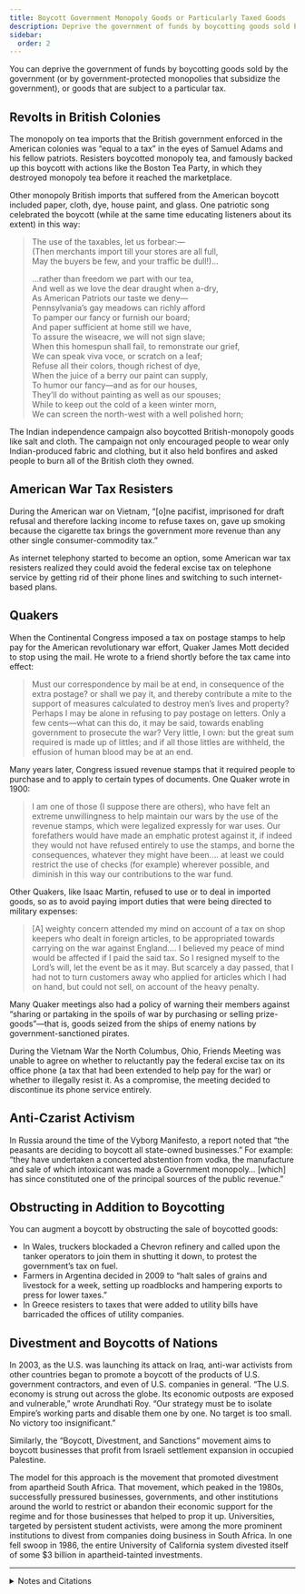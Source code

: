 ```yaml
---
title: Boycott Government Monopoly Goods or Particularly Taxed Goods
description: Deprive the government of funds by boycotting goods sold by the government or goods that are subject to a particular tax.
sidebar:
  order: 2
---
```

You can deprive the government of funds by boycotting goods sold by the government (or by government-protected monopolies that subsidize the government), or goods that are subject to a particular tax.

## Revolts in British Colonies

The monopoly on tea imports that the British government enforced in the American colonies was “equal to a tax” in the eyes of Samuel Adams and his fellow patriots.
Resisters boycotted monopoly tea, and famously backed up this boycott with actions like the Boston Tea Party, in which they destroyed monopoly tea before it reached the marketplace.

Other monopoly British imports that suffered from the American boycott included paper, cloth, dye, house paint, and glass.
One patriotic song celebrated the boycott (while at the same time educating listeners about its extent) in this way:

> The use of the taxables, let us forbear:—<br />
> (Then merchants import till your stores are all full,<br />
> May the buyers be few, and your traffic be dull!)…
>
> …rather than freedom we part with our tea,<br />
> And well as we love the dear draught when a-dry,<br />
> As American Patriots our taste we deny—<br />
> Pennsylvania’s gay meadows can richly afford<br />
> To pamper our fancy or furnish our board;<br />
> And paper sufficient at home still we have,<br />
> To assure the wiseacre, we will not sign slave;<br />
> When this homespun shall fail, to remonstrate our grief,<br />
> We can speak viva voce, or scratch on a leaf;<br />
> Refuse all their colors, though richest of dye,<br />
> When the juice of a berry our paint can supply,<br />
> To humor our fancy—and as for our houses,<br />
> They’ll do without painting as well as our spouses;<br />
> While to keep out the cold of a keen winter morn,<br />
> We can screen the north-west with a well polished horn;

The Indian independence campaign also boycotted British-monopoly goods like salt and cloth.
The campaign not only encouraged people to wear only Indian-produced fabric and clothing, but it also held bonfires and asked people to burn all of the British cloth they owned.

## American War Tax Resisters

During the American war on Vietnam, “[o]ne pacifist, imprisoned for draft refusal and therefore lacking income to refuse taxes on, gave up smoking because the cigarette tax brings the government more revenue than any other single consumer-commodity tax.”

As internet telephony started to become an option, some American war tax resisters realized they could avoid the federal excise tax on telephone service by getting rid of their phone lines and switching to such internet-based plans.

## Quakers

When the Continental Congress imposed a tax on postage stamps to help pay for the American revolutionary war effort, Quaker James Mott decided to stop using the mail. He wrote to a friend shortly before the tax came into effect:

> Must our correspondence by mail be at end, in consequence of the extra postage? or shall we pay it, and thereby contribute a mite to the support of measures calculated to destroy men’s lives and property? Perhaps I may be alone in refusing to pay postage on letters. Only a few cents—what can this do, it may be said, towards enabling government to prosecute the war? Very little, I own: but the great sum required is made up of littles; and if all those littles are withheld, the effusion of human blood may be at an end.

Many years later, Congress issued revenue stamps that it required people to purchase and to apply to certain types of documents. One Quaker wrote in 1900:

> I am one of those (I suppose there are others), who have felt an extreme unwillingness to help maintain our wars by the use of the revenue stamps, which were legalized expressly for war uses. Our forefathers would have made an emphatic protest against it, if indeed they would not have refused entirely to use the stamps, and borne the consequences, whatever they might have been.… at least we could restrict the use of checks (for example) wherever possible, and diminish in this way our contributions to the war fund.

Other Quakers, like Isaac Martin, refused to use or to deal in imported goods, so as to avoid paying import duties that were being directed to military expenses:

> [A] weighty concern attended my mind on account of a tax on shop keepers who dealt in foreign articles, to be appropriated towards carrying on the war against England.… I believed my peace of mind would be affected if I paid the said tax. So I resigned myself to the Lord’s will, let the event be as it may. But scarcely a day passed, that I had not to turn customers away who applied for articles which I had on hand, but could not sell, on account of the heavy penalty.

Many Quaker meetings also had a policy of warning their members against “sharing or partaking in the spoils of war by purchasing or selling prize-goods”—that is, goods seized from the ships of enemy nations by government-sanctioned pirates.

During the Vietnam War the North Columbus, Ohio, Friends Meeting was unable to agree on whether to reluctantly pay the federal excise tax on its office phone (a tax that had been extended to help pay for the war) or whether to illegally resist it.
As a compromise, the meeting decided to discontinue its phone service entirely.

## Anti-Czarist Activism

In Russia around the time of the Vyborg Manifesto, a report noted that “the peasants are deciding to boycott all state-owned businesses.”
For example: “they have undertaken a concerted abstention from vodka, the manufacture and sale of which intoxicant was made a Government monopoly… [which] has since constituted one of the principal sources of the public revenue.”

## Obstructing in Addition to Boycotting

You can augment a boycott by obstructing the sale of boycotted goods:

* In Wales, truckers blockaded a Chevron refinery and called upon the tanker operators to join them in shutting it down, to protest the government’s tax on fuel.
* Farmers in Argentina decided in 2009 to “halt sales of grains and livestock for a week, setting up roadblocks and hampering exports to press for lower taxes.”
* In Greece resisters to taxes that were added to utility bills have barricaded the offices of utility companies.

## Divestment and Boycotts of Nations

In 2003, as the U.S. was launching its attack on Iraq, anti-war activists from other countries began to promote a boycott of the products of U.S. government contractors, and even of U.S. companies in general.
“The U.S. economy is strung out across the globe. Its economic outposts are exposed and vulnerable,” wrote Arundhati Roy.
“Our strategy must be to isolate Empire’s working parts and disable them one by one.
No target is too small.
No victory too insignificant.”

Similarly, the “Boycott, Divestment, and Sanctions” movement aims to boycott businesses that profit from Israeli settlement expansion in occupied Palestine.

The model for this approach is the movement that promoted divestment from apartheid South Africa.
That movement, which peaked in the 1980s, successfully pressured businesses, governments, and other institutions around the world to restrict or abandon their economic support for the regime and for those businesses that helped to prop it up.
Universities, targeted by persistent student activists, were among the more prominent institutions to divest from companies doing business in South Africa.
In one fell swoop in 1986, the entire University of California system divested itself of some $3 billion in apartheid-tainted investments.

<hr />

<details>
<summary>Notes and Citations</summary>

* Adams, Samuel <i>The Writings of Samuel Adams</i> Vol. I (1904) p. 142
* Griffitts, Hannah “The Daughters of Liberty” <i>We Won’t Pay: A Tax Resistance Reader</i> (2008), p. 86
* Love, Kennett “Tax Resistance: Hell No—I Won’t Pay” <i>Washington Monthly</i> December 1969, pp. 60–65
* Mott, James “The Postage Tax” <i>American Quaker War Tax Resistance</i>, 2nd. ed. (2011) p. 114
* J.H. “The Use of the Revenue Stamps” <i>American Quaker War Tax Resistance</i>, 2nd. ed. (2011) pp. 520–21
* Martin, Isaac “Worth Suffering For” <i>American Quaker War Tax Resistance</i>, 2nd. ed. (2011) p. 231
* Philadelphia Yearly Meeting <i>Christian Advices Issued by the Yearly Meeting of Friends Held in Philadelphia</i> (1879) p. 139 (this particular item of discipline is dated 1780–81)
* “No Phone, No Tax” <i>Friends Journal</i> 1 March 1974, p. 147
* “Is a Crisis at Hand in Russia?” <i>The [New York] Sun</i> 28 November 1905, p. 8.
* “Hauliers’ fuel demo at refineries” <i>BBC News</i> 16 June 2008
* Raszewski, Eliana & Craze, Matthew “Argentine Farmers Plan Week-Long Tax-Protest Strike” <i>Bloomberg</i> 20 March 2009
* Kolesidis, John “Greek police detain union leader in tax protest” Reuters 24 November 2011
* Roy, Arundhati “Instant-Mix Imperial Democracy (buy one, get one free)” <i>An Ordinary Person’s Guide to Empire</i> (2006) pp. 167–68

</details>

